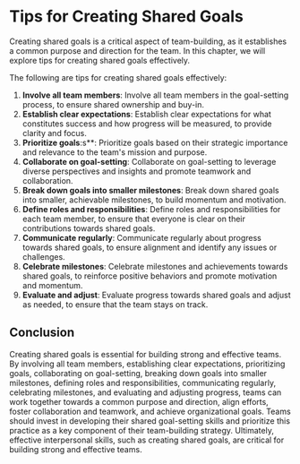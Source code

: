 # Tips for Creating Shared Goals

Creating shared goals is a critical aspect of team-building, as it establishes a common purpose and direction for the team. In this chapter, we will explore tips for creating shared goals effectively.

The following are tips for creating shared goals effectively:

1. **Involve all team members**: Involve all team members in the goal-setting process, to ensure shared ownership and buy-in.
2. **Establish clear expectations**: Establish clear expectations for what constitutes success and how progress will be measured, to provide clarity and focus.
3. **Prioritize goals**:s**: Prioritize goals based on their strategic importance and relevance to the team's mission and purpose.
4. **Collaborate on goal-setting**: Collaborate on goal-setting to leverage diverse perspectives and insights and promote teamwork and collaboration.
5. **Break down goals into smaller milestones**: Break down shared goals into smaller, achievable milestones, to build momentum and motivation.
6. **Define roles and responsibilities**: Define roles and responsibilities for each team member, to ensure that everyone is clear on their contributions towards shared goals.
7. **Communicate regularly**: Communicate regularly about progress towards shared goals, to ensure alignment and identify any issues or challenges.
8. **Celebrate milestones**: Celebrate milestones and achievements towards shared goals, to reinforce positive behaviors and promote motivation and momentum.
9. **Evaluate and adjust**: Evaluate progress towards shared goals and adjust as needed, to ensure that the team stays on track.

## Conclusion

Creating shared goals is essential for building strong and effective teams. By involving all team members, establishing clear expectations, prioritizing goals, collaborating on goal-setting, breaking down goals into smaller milestones, defining roles and responsibilities, communicating regularly, celebrating milestones, and evaluating and adjusting progress, teams can work together towards a common purpose and direction, align efforts, foster collaboration and teamwork, and achieve organizational goals. Teams should invest in developing their shared goal-setting skills and prioritize this practice as a key component of their team-building strategy. Ultimately, effective interpersonal skills, such as creating shared goals, are critical for building strong and effective teams.
